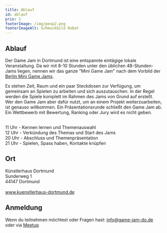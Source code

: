 ```yaml
---
title: Ablauf
id: ablauf
prio: 2
footerImage: /img/peop2.png
footerImageAlt: Schmuckbild Robot
---
```

## Ablauf

Der Game Jam in Dortmund ist eine entspannte eintägige lokale Veranstaltung. Da wir mit 8-10 Stunden unter den üblichen 48-Stunden-Jams liegen, nennen wir das ganze "Mini Game Jam" nach dem Vorbild der <a href="http://berlinminijam.de">Berlin Mini Game Jams</a>.

Es stehen Zeit, Raum und ein paar Steckdosen zur Verfügung, um gemeinsam an Spielen zu arbeiten und sich auszutauschen. In der Regel werden die Spiele komplett im Rahmen des Jams von Grund auf erstellt. Wer den Game Jam aber dafür nutzt, um an einem Projekt
weiterzuarbeiten, ist genauso willkommen. Ein Präsentationsrunde schließt den Game Jam ab. Ein Wettbewerb mit Bewertung, Ranking oder Jury wird es nicht geben.

<br>
11 Uhr - Kennen lernen und Themenauswahl <br>
12 Uhr - Verkündung des Themas und Start des Jams <br>
20 Uhr - Abschluss und Themenpräsentation <br>
21 Uhr - Spielen, Spass haben, Kontakte knüpfen <br>


## Ort
Künstlerhaus Dortmund<br>
Sunderweg 1<br>
44147 Dortmund<br>
<br>
<a href="http://www.kuenstlerhaus-dortmund.de/" target="_blank">www.kuenstlerhaus-dortmund.de</a>





## Anmeldung
Wenn du teilnehmen möchtest oder Fragen hast: <a href="mailto:info@game-jam-do.de">info@game-jam-do.de</a> oder via <a href="https://www.meetup.com/Game-Developers-Dortmund/">Meetup</a>
